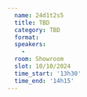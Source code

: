 ```yaml
---
  name: 24d1t2s5
  title: TBD
  category: TBD
  format: 
  speakers: 
    - 
  room: Showroom
  slot: 10/10/2024
  time_start: '13h30'
  time_end: '14h15'
---
```

